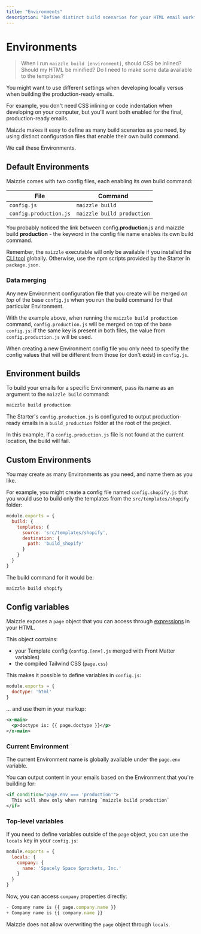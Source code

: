 ```yaml
---
title: "Environments"
description: "Define distinct build scenarios for your HTML email workflow, each with their own settings."
---
```


# Environments

> When I run `maizzle build [environment]`, should CSS be inlined? Should my HTML be minified? Do I need to make some data available to the templates?

You might want to use different settings when developing locally versus when building the production-ready emails.

For example, you don't need CSS inlining or code indentation when developing on your computer, but you'll want both enabled for the final, production-ready emails.

Maizzle makes it easy to define as many build scenarios as you need, by using distinct configuration files that enable their own build command.

We call these Environments.

## Default Environments

Maizzle comes with two config files, each enabling its own build command:

| File | Command |
| --- | --- |
| `config.js` | `maizzle build` |
| `config.production.js` | `maizzle build production` |

You probably noticed the link between <span class="font-mono text-sm">config.<strong>production</strong>.js</span> and <span class="font-mono text-sm">maizzle build <strong>production</strong></span> - the keyword in the config file name enables its own build command.

<Alert>Remember, the `maizzle` executable will only be available if you installed the [CLI tool](/docs/cli) globally. Otherwise, use the npm scripts provided by the Starter in `package.json`.</Alert>

### Data merging

Any new Environment configuration file that you create will be merged _on top_ of the base `config.js` when you run the build command for that particular Environment.

With the example above, when running the `maizzle build production` command, `config.production.js` will be merged on top of the base `config.js`: if the same key is present in both files, the value from `config.production.js` will be used.

<Alert>When creating a new Environment config file you only need to specify the config values that will be different from those (or don't exist) in `config.js`.</Alert>

## Environment builds

To build your emails for a specific Environment, pass its name as an argument to the `maizzle build` command:

```sh
maizzle build production
```

The Starter's `config.production.js` is configured to output production-ready emails in a `build_production` folder at the root of the project.

<Alert type="warning">In this example, if a `config.production.js` file is not found at the current location, the build will fail.</Alert>

## Custom Environments

You may create as many Environments as you need, and name them as you like.

For example, you might create a config file named `config.shopify.js` that you would use to build only the templates from the `src/templates/shopify` folder:

```js [config.shopify.js]
module.exports = {
  build: {
    templates: {
      source: 'src/templates/shopify',
      destination: {
        path: 'build_shopify'
      }
    }
  }
}
```

The build command for it would be:

```sh
maizzle build shopify
```

## Config variables

Maizzle exposes a `page` object that you can access through [expressions](/docs/expressions) in your HTML.

This object contains:

- your Template config (`config.[env].js` merged with Front Matter variables)
- the compiled Tailwind CSS (`page.css`)

This makes it possible to define variables in `config.js`:

```js [config.js]
module.exports = {
  doctype: 'html'
}
```

... and use them in your markup:

```xml [src/templates/example.html]
<x-main>
  <p>doctype is: {{ page.doctype }}</p>
</x-main>
```

### Current Environment

The current Environment name is globally available under the `page.env` variable.

You can output content in your emails based on the Environment that you're building for:

```xml [src/templates/example.html]
<if condition="page.env === 'production'">
  This will show only when running `maizzle build production`
</if>
```

### Top-level variables

If you need to define variables outside of the `page` object, you can use the `locals` key in your `config.js`:

```js [config.js]
module.exports = {
  locals: {
    company: {
      name: 'Spacely Space Sprockets, Inc.'
    }
  }
}
```

Now, you can access `company` properties directly:

```js [src/templates/example.html] diff
- Company name is {{ page.company.name }}
+ Company name is {{ company.name }}
```

<Alert>Maizzle does not allow overwriting the `page` object through `locals`.</Alert>
